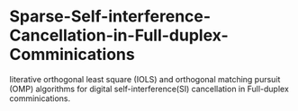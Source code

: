 # Sparse-Self-interference-Cancellation-in-Full-duplex-Comminications
Iiterative orthogonal least square (IOLS) and orthogonal matching pursuit (OMP) algorithms for digital self-interference(SI) cancellation in Full-duplex comminications. 
